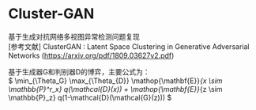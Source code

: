 # Cluster-GAN
基于生成对抗网络多视图异常检测问题复现  
[参考文献] ClusterGAN : Latent Space Clustering in Generative Adversarial Networks (https://arxiv.org/pdf/1809.03627v2.pdf)  

基于生成器G和判别器D的博弈，主要公式为：  
$ \min_{\Theta_G} \max_{\Theta_{D}} \mathop{\mathbf{E}}_{x \sim \mathbb{P}^r_x} q(\mathcal{D}(x)) + \mathop{\mathbf{E}}_{z \sim \mathbb{P}_z} q(1-\mathcal{D}(\mathcal{G}(z))) $
